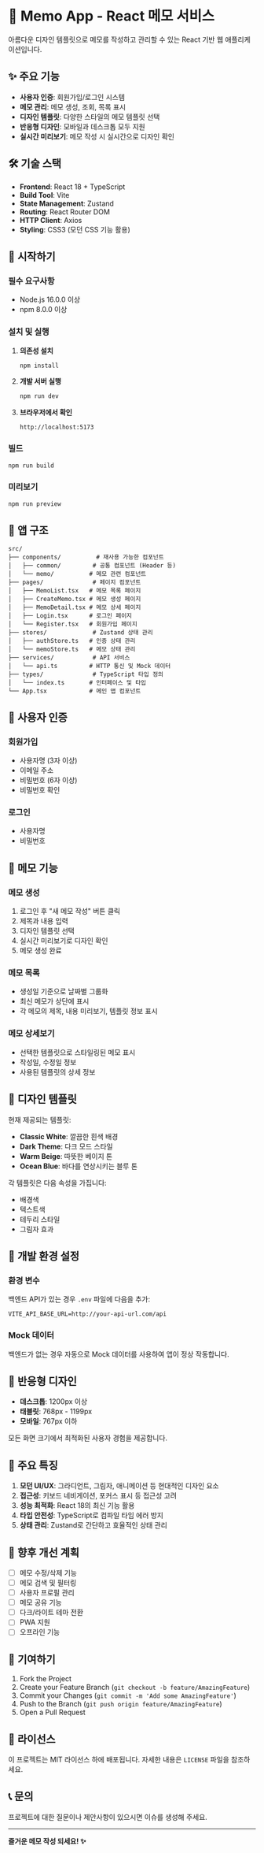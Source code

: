 # 📝 Memo App - React 메모 서비스

아름다운 디자인 템플릿으로 메모를 작성하고 관리할 수 있는 React 기반 웹 애플리케이션입니다.

## ✨ 주요 기능

- **사용자 인증**: 회원가입/로그인 시스템
- **메모 관리**: 메모 생성, 조회, 목록 표시
- **디자인 템플릿**: 다양한 스타일의 메모 템플릿 선택
- **반응형 디자인**: 모바일과 데스크톱 모두 지원
- **실시간 미리보기**: 메모 작성 시 실시간으로 디자인 확인

## 🛠️ 기술 스택

- **Frontend**: React 18 + TypeScript
- **Build Tool**: Vite
- **State Management**: Zustand
- **Routing**: React Router DOM
- **HTTP Client**: Axios
- **Styling**: CSS3 (모던 CSS 기능 활용)

## 🚀 시작하기

### 필수 요구사항

- Node.js 16.0.0 이상
- npm 8.0.0 이상

### 설치 및 실행

1. **의존성 설치**
   ```bash
   npm install
   ```

2. **개발 서버 실행**
   ```bash
   npm run dev
   ```

3. **브라우저에서 확인**
   ```
   http://localhost:5173
   ```

### 빌드

```bash
npm run build
```

### 미리보기

```bash
npm run preview
```

## 📱 앱 구조

```
src/
├── components/          # 재사용 가능한 컴포넌트
│   ├── common/         # 공통 컴포넌트 (Header 등)
│   └── memo/          # 메모 관련 컴포넌트
├── pages/              # 페이지 컴포넌트
│   ├── MemoList.tsx   # 메모 목록 페이지
│   ├── CreateMemo.tsx # 메모 생성 페이지
│   ├── MemoDetail.tsx # 메모 상세 페이지
│   ├── Login.tsx      # 로그인 페이지
│   └── Register.tsx   # 회원가입 페이지
├── stores/             # Zustand 상태 관리
│   ├── authStore.ts   # 인증 상태 관리
│   └── memoStore.ts   # 메모 상태 관리
├── services/           # API 서비스
│   └── api.ts         # HTTP 통신 및 Mock 데이터
├── types/              # TypeScript 타입 정의
│   └── index.ts       # 인터페이스 및 타입
└── App.tsx            # 메인 앱 컴포넌트
```

## 🔐 사용자 인증

### 회원가입
- 사용자명 (3자 이상)
- 이메일 주소
- 비밀번호 (6자 이상)
- 비밀번호 확인

### 로그인
- 사용자명
- 비밀번호

## 📝 메모 기능

### 메모 생성
1. 로그인 후 "새 메모 작성" 버튼 클릭
2. 제목과 내용 입력
3. 디자인 템플릿 선택
4. 실시간 미리보기로 디자인 확인
5. 메모 생성 완료

### 메모 목록
- 생성일 기준으로 날짜별 그룹화
- 최신 메모가 상단에 표시
- 각 메모의 제목, 내용 미리보기, 템플릿 정보 표시

### 메모 상세보기
- 선택한 템플릿으로 스타일링된 메모 표시
- 작성일, 수정일 정보
- 사용된 템플릿의 상세 정보

## 🎨 디자인 템플릿

현재 제공되는 템플릿:
- **Classic White**: 깔끔한 흰색 배경
- **Dark Theme**: 다크 모드 스타일
- **Warm Beige**: 따뜻한 베이지 톤
- **Ocean Blue**: 바다를 연상시키는 블루 톤

각 템플릿은 다음 속성을 가집니다:
- 배경색
- 텍스트색
- 테두리 스타일
- 그림자 효과

## 🔧 개발 환경 설정

### 환경 변수

백엔드 API가 있는 경우 `.env` 파일에 다음을 추가:

```env
VITE_API_BASE_URL=http://your-api-url.com/api
```

### Mock 데이터

백엔드가 없는 경우 자동으로 Mock 데이터를 사용하여 앱이 정상 작동합니다.

## 📱 반응형 디자인

- **데스크톱**: 1200px 이상
- **태블릿**: 768px - 1199px
- **모바일**: 767px 이하

모든 화면 크기에서 최적화된 사용자 경험을 제공합니다.

## 🎯 주요 특징

1. **모던 UI/UX**: 그라디언트, 그림자, 애니메이션 등 현대적인 디자인 요소
2. **접근성**: 키보드 네비게이션, 포커스 표시 등 접근성 고려
3. **성능 최적화**: React 18의 최신 기능 활용
4. **타입 안전성**: TypeScript로 컴파일 타임 에러 방지
5. **상태 관리**: Zustand로 간단하고 효율적인 상태 관리

## 🚧 향후 개선 계획

- [ ] 메모 수정/삭제 기능
- [ ] 메모 검색 및 필터링
- [ ] 사용자 프로필 관리
- [ ] 메모 공유 기능
- [ ] 다크/라이트 테마 전환
- [ ] PWA 지원
- [ ] 오프라인 기능

## 🤝 기여하기

1. Fork the Project
2. Create your Feature Branch (`git checkout -b feature/AmazingFeature`)
3. Commit your Changes (`git commit -m 'Add some AmazingFeature'`)
4. Push to the Branch (`git push origin feature/AmazingFeature`)
5. Open a Pull Request

## 📄 라이선스

이 프로젝트는 MIT 라이선스 하에 배포됩니다. 자세한 내용은 `LICENSE` 파일을 참조하세요.

## 📞 문의

프로젝트에 대한 질문이나 제안사항이 있으시면 이슈를 생성해 주세요.

---

**즐거운 메모 작성 되세요! ✨**
